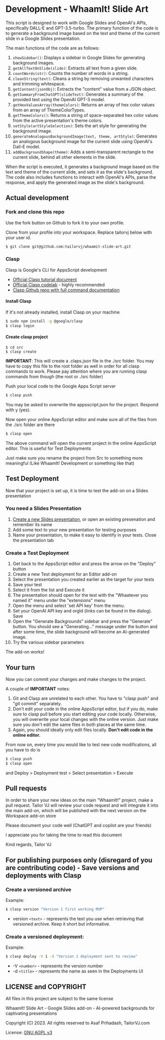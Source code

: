 # Development - WhaamIt! Slide Art

This script is designed to work with Google Slides and OpenAI's APIs, specifically DALL-E and GPT-3.5-turbo. The primary function of the code is to generate a background image based on the text and theme of the current slide in a Google Slides presentation.

The main functions of the code are as follows:

1. `showSidebar()`: Displays a sidebar in Google Slides for generating background images.
2. `getAllTextOnSlide(slide)`: Extracts all text from a given slide.
3. `countWords(str)`: Counts the number of words in a string.
4. `cleanString(text)`: Cleans a string by removing unwanted characters and trimming whitespace.
5. `getContent(jsonObj)`: Extracts the "content" value from a JSON object.
6. `getSummaryFromChatGPT(slideText)`: Generates a summary of the provided text using the OpenAI GPT-3 model.
7. `getHexValuesArray(themeColors)`: Returns an array of hex color values from an array of ThemeColorTypes.
8. `getThemeColors()`: Returns a string of space-separated hex color values from the active presentation's theme colors.
9. `setStyle(artStyleSelection)`: Sets the art style for generating the background image.
10. `generateAnalogousBackgroundImage(text, theme, artStyle)`: Generates an analogous background image for the current slide using OpenAI's Dall-E model.
11. `addBackgroundShape(theme)`: Adds a semi-transparent rectangle to the current slide, behind all other elements in the slide.

When the script is executed, it generates a background image based on the text and theme of the current slide, and sets it as the slide's background. The code also includes functions to interact with OpenAI's APIs, parse the response, and apply the generated image as the slide's background.

## Actual development

### Fork and clone this repo

Use the fork button on Github to fork it to your own profile.

Clone from your profile into your workspace. Replace tailorvj below with your user id.

```bash
$ git clone git@github.com:tailorvj/whaamit-slide-art.git
```

### Clasp

Clasp is Google's CLI for AppsScript development

* [Official Clasp tutorial document](https://github.com/google/clasp)
* [Official Clasp codelab](https://codelabs.developers.google.com/codelabs/clasp/) - highly recommended
* [Clasp Github repo with full command documentation](https://github.com/google/clasp)

#### Install Clasp

If it's not already installed, install Clasp on your machine

```bash
$ sudo npm install -g @google/clasp
$ clasp login
```

#### Create clasp project

```
$ cd src
$ clasp create
```

**IMPORTANT**: This will create a .claps.json file in the ./src folder. You may have to copy this file to the root folder as well in order for all clasp commands to work. Please pay attention where you are running clasp commands from though (the root or ./src folder)

Push your local code to the Google Apps Script server

```bash
$ clasp push
```

You may be asked to overwrite the appsscript.json for the project. Respond with y (yes).

Now open  your online AppsScript editor and make sure all of the files from the ./src folder are there

```bash
$ clasp open
```

The above command will open the current project in the online AppsScript editor. This is useful for Test Deployments

Just make sure you rename the project from Src to something more meaningful (Like WhaamIt! Development or something like that)

## Test Deployment

Now that your project is set up, it is time to test the add-on on a Slides presentation

### You need a Slides Presentation

1. [Create a new Slides presentation](https://slides.new), or open an existing presenation and remember its name
2. Add some text to your new presentation for testing purposes
3. Name your presentation, to make it easy to identify in your tests. Close the presentation tab

### Create a Test Deployment
1. Get back to the AppsScript editor and press the arrow on the "Deploy" button
2. Create a new Test deployment for an Editor add-on
3. Select the presentation you created earlier as the target for your tests
4. Save your test
5. Select it from the list and Execute it
6. The presentation should open for the test with the "Whaatever you named it" menu under the "extensions" menu
7. Open the menu and select 'set API key' from the menu. 
8. Set your OpenAI API key and orgId (links can be found in the dialog). Save
9. Open the "Generate Backgrounds" sidebar and press the "Generate" button. You should see a "Generating..." message under the button and after some time, the slide background will become an AI-generated image.
10. Try the various sidebar parameters

The add-on works!

## Your turn

Now you can commit your changes and make changes to the project.

A couple of **IMPORTANT** notes:

1. Git and Clasp are unrelated to each other. You have to "clasp push" and "git commit" separately.
2. Don't edit your code in the online AppsScript editor, but if you do, make sure to clasp pull before you start editing your code locally. Otherwise, you will overwrite your local changes with the online version. Just make sure you don't edit the same files in both places at the same time.
3. Again, you should ideally only edit files locally. **Don't edit code in the online editor.**

From now on, every time you would like to test new code modifications, all you have to do is

```bash
$ clasp push
$ clasp open
```

and Deploy > Deployment test > Select presentation > Execute

## Pull requests

In order to share your new ideas on the main "WhaamIt!" project, make a pull request. Tailor VJ will review your code request and will integrate it into the main add-on, which will be published with the next version on the Workspace add-on store

Please document your code well (ChatGPT and copilot are your friends)

I appreciate you for taking the time to read this document

Kind regards,
Tailor VJ

## For publishing purposes only (disregard of you are contributing code) - Save versions and deployments with Clasp

### Create a versioned archive

Example:

```bash
$ clasp version "Version 1 first working MVP"
```

* version `<text>` - represents the text you use when retrieving that versioned archive. Keep it short but informative.

### Create a versioned deployment:

Example:

```bash
$ clasp deploy -V 1 -d "Version 1 deployment sent to review"
```

* -V `<number>` - represents the version number
* -d `<title>` - represents the name as seen in the Deployments UI


## LICENSE and COPYRIGHT

All files in this project are subject to the same license

WhaamIt! Slide Art - Google Slides add-on - AI-powered backgrounds for captivating presentations

Copyright (C) 2023. All rights reserved to Asaf Prihadash, TailorVJ.com

License: [GNU AGPL v3](LICENSE)
